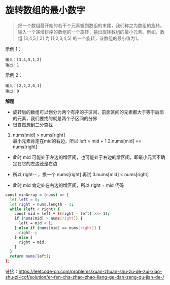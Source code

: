 # 旋转数组的最小数字

>把一个数组最开始的若干个元素搬到数组的末尾，我们称之为数组的旋转。输入一个递增排序的数组的一个旋转，输出旋转数组的最小元素。例如，数组 [3,4,5,1,2] 为 [1,2,3,4,5] 的一个旋转，该数组的最小值为1。

示例 1：
```
输入：[3,4,5,1,2]
输出：1
```
示例 2：
```
输入：[2,2,2,0,1]
输出：0
```
**解题**  
+ 旋转后的数组可以划分为两个有序的子区间，前面区间的元素都大于等于后面的元素，我们要找的就是两个子区间的分界
+ 很自然想到二分查找  

1. nums[mid] > nums[right]  
最小元素肯定在mid的右边，所以 left = mid + 1
2.nums[mid] == nums[right]
  + 此时 mid 可能处于左边的增区间，也可能处于右边的增区间，即最小元素不确定在它的左边还是右边
  + 所以 right-- ，换一个 nums[right] 再试
3.nums[mid] < nums[right]

 + 此时 mid 肯定处在右边的增区间，所以 right = mid
代码
```bash
const minArray = (nums) => {
  let left = 0;
  let right = nums.length - 1;
  while (left < right) {
    const mid = left + ((right - left) >>> 1);
    if (nums[mid] > nums[right]) {
      left = mid + 1;
    } else if (nums[mid] == nums[right]) {
      right--;
    } else {
      right = mid;
    }
  }
  return nums[left];
};
```
链接：https://leetcode-cn.com/problems/xuan-zhuan-shu-zu-de-zui-xiao-shu-zi-lcof/solution/er-fen-cha-zhao-zhao-liang-ge-dan-zeng-qu-jian-de-/
